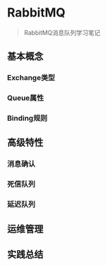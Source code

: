 # RabbitMQ

> RabbitMQ消息队列学习笔记

## 基本概念

### Exchange类型

### Queue属性

### Binding规则

## 高级特性

### 消息确认

### 死信队列

### 延迟队列

## 运维管理

## 实践总结
